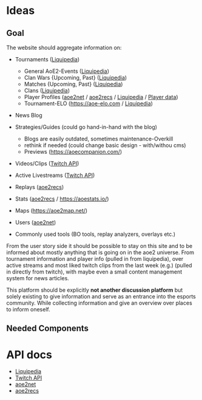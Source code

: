 # Ideas

## Goal

The website should aggregate information on:
- Tournaments ([Liquipedia][liquipedia])
  - General AoE2-Events ([Liquipedia][liquipedia])
  - Clan Wars {Upcoming, Past} ([Liquipedia][liquipedia])
  - Matches {Upcoming, Past} ([Liquipedia][liquipedia])
  - Clans ([Liquipedia][liquipedia])
  - Player Profiles ([aoe2net][aoe2net] / [aoe2recs][aoe2recs] / [Liquipedia][liquipedia] / [Player data][playerdata])
  - Tournament-ELO (https://aoe-elo.com / [Liquipedia][liquipedia])

- News Blog
- Strategies/Guides (could go hand-in-hand with the blog)
  - Blogs are easily outdated, sometimes maintenance-Overkill
  - rethink if needed (could change basic design - with/withou cms)
  - Previews (https://aoecompanion.com/)
- Videos/Clips ([Twitch API][twitch-api])
- Active Livestreams ([Twitch API][twitch-api])
- Replays ([aoe2recs][aoe2recs])
- Stats ([aoe2recs][aoe2recs] / https://aoestats.io/)
- Maps (https://aoe2map.net/)
- Users ([aoe2net][aoe2net])
- Commonly used tools (BO tools, replay analyzers, overlays etc.)


From the user story side it should be possible to stay on this site and to be informed about mostly anything that is going on in the aoe2 universe. 
From tournament information and player info (pulled in from liquipedia), over active streams and most liked twitch clips from the last week (e.g.) (pulled in directly from twitch), with maybe even a small content management system for news articles.

This platform should be explicitly **not another discussion platform** but solely existing to give information and serve as an entrance into the esports community.
While collecting information and give an overview over places to inform oneself.


## Needed Components


# API docs
- [Liquipedia][liquipedia]
- [Twitch API][twitch-api]
- [aoe2net](https://aoe2.net/#api)
- [aoe2recs](https://aoe2recs.com/api)

[liquipedia]: https://liquipedia.net/ageofempires/api.php?action=help&modules=askargs
[twitch-api]: https://dev.twitch.tv/docs/v5
[aoe2recs]: https://aoe2recs.com
[aoe2net]: https://aoe2.net
[playerdata]: https://github.com/SiegeEngineers/aoc-reference-data/blob/master/data/players.yaml
